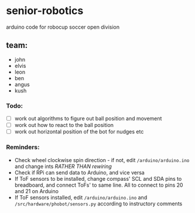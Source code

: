 # senior-robotics
arduino code for robocup soccer open division

## team:
- john
- elvis
- leon
- ben
- angus
- kush

### Todo:
- [ ] work out algorithms to figure out ball position and movement
- [ ] work out how to react to the ball position
- [ ] work out horizontal position of the bot for nudges etc

### Reminders:
- Check wheel clockwise spin direction - if not, edit `/arduino/arduino.ino` and change ints *RATHER THAN rewiring*
- Check if RPi can send data to Arduino, and vice versa
- If ToF sensors to be installed, change compass' SCL and SDA pins to breadboard, and connect ToFs' to same line. All to connect to pins 20 and 21 on Arduino
- If ToF sensors installed, edit `/arduino/arduino.ino` and `/src/hardware/phobot/sensors.py` according to instructory comments
